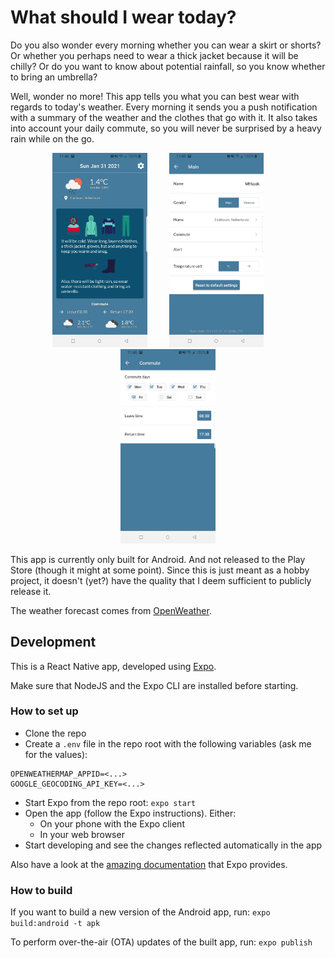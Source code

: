 # What should I wear today?
Do you also wonder every morning whether you can wear a skirt or shorts? Or whether you perhaps need to wear a thick jacket because it will be chilly? Or do you want to know about potential rainfall, so you know whether to bring an umbrella?

Well, wonder no more! This app tells you what you can best wear with regards to today's weather. Every morning it sends you a push notification with a summary of the weather and the clothes that go with it. It also takes into account your daily commute, so you will never be surprised by a heavy rain while on the go.

<p align="center">
  <img alt="Screenschot weather screen" src="screenshots/screenshot_weather.jpg" width="30%">
&nbsp; &nbsp; &nbsp; &nbsp;
  <img alt="Screenshot settings screen" src="screenshots/screenshot_settings.jpg" width="30%">
&nbsp; &nbsp; &nbsp; &nbsp;
  <img alt="Screenshot commute settings screen" src="screenshots/screenshot_commute_settings.jpg" width="30%">
</p>

This app is currently only built for Android. And not released to the Play Store (though it might at some point). Since this is just meant as a hobby project, it doesn't (yet?) have the quality that I deem sufficient to publicly release it.

The weather forecast comes from [OpenWeather](https://openweathermap.org/api).

## Development
This is a React Native app, developed using [Expo](https://expo.io/).

Make sure that NodeJS and the Expo CLI are installed before starting.

### How to set up
- Clone the repo
- Create a `.env` file in the repo root with the following variables (ask me for the values):
```
OPENWEATHERMAP_APPID=<...>
GOOGLE_GEOCODING_API_KEY=<...>
```
- Start Expo from the repo root: `expo start`
- Open the app (follow the Expo instructions). Either:
    - On your phone with the Expo client
    - In your web browser
- Start developing and see the changes reflected automatically in the app

Also have a look at the [amazing documentation](https://docs.expo.io/get-started/installation/) that Expo provides.

### How to build
If you want to build a new version of the Android app, run:
`expo build:android -t apk`

To perform over-the-air (OTA) updates of the built app, run:
`expo publish`
